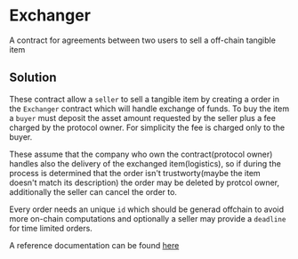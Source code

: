 # Exchanger

A contract for agreements between two users to sell a off-chain tangible item

## Solution

These contract allow a `seller` to sell a tangible item by creating a order in the `Exchanger` contract
which will handle exchange of funds. To buy the item a `buyer` must deposit the asset amount requested
by the seller plus a fee charged by the protocol owner. For simplicity the fee is charged only to the
buyer.

These assume that the company who own the contract(protocol owner) handles also the delivery of
the exchanged item(logistics), so if during the process is determined that the order isn't
trustworty(maybe the item doesn't match its description) the order may be deleted by protcol
owner, additionally the seller can cancel the order to.

Every order needs an unique `id` which should be generad offchain to avoid more on-chain computations
and optionally a seller may provide a `deadline` for time limited orders.

A reference documentation can be found [here](https://github.com/TheSnakeWitcher/exchanger/blob/main/doc/index.md)
